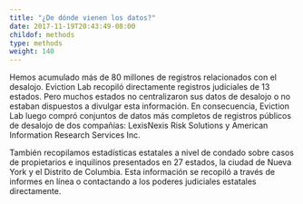 ```yaml
---
title: "¿De dónde vienen los datos?"
date: 2017-11-19T20:43:49-08:00
childof: methods
type: methods
weight: 140
---
```

Hemos acumulado más de 80 millones de registros relacionados con el desalojo. Eviction Lab recopiló directamente registros judiciales de 13 estados. Pero muchos estados no centralizaron sus datos de desalojo o no estaban dispuestos a divulgar esta información. En consecuencia, Eviction Lab luego compró conjuntos de datos más completos de registros públicos de desalojo de dos compañías: LexisNexis Risk Solutions y American Information Research Services Inc.

También recopilamos estadísticas estatales a nivel de condado sobre casos de propietarios e inquilinos presentados en 27 estados, la ciudad de Nueva York y el Distrito de Columbia. Esta información se recopiló a través de informes en línea o contactando a los poderes judiciales estatales directamente.